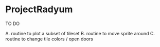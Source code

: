# ProjectRadyum

TO DO

A. routine to plot a subset of tileset
B. routine to move sprite around
C. routine to change tile colors / open doors



